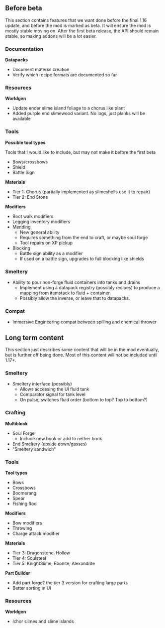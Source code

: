 ## Before beta

This section contains features that we want done before the final 1.16 update, and before the mod is marked as beta. It will ensure the mod is mostly stable moving on. After the first beta release, the API should remain stable, so making addons will be a lot easier.

### Documentation

**Datapacks**

* Document material creation
* Verify which recipe formats are documented so far

### Resources

**Worldgen**

* Update ender slime island foliage to a chorus like plant
* Added purple end slimewood variant. No logs, just planks will be available

### Tools

**Possible tool types**

Tools that I would like to include, but may not make it before the first beta

* Bows/crossbows
* Shield
* Battle Sign

**Materials**

* Tier 1: Chorus (partially implemented as slimeshells use it to repair)
* Tier 2: End Stone

**Modifiers**

* Boot walk modifiers
* Legging inventory modifiers
* Mending
    * New general ability
    * Requires something from the end to craft, or maybe soul forge
    * Tool repairs on XP pickup
* Blocking
    * Battle sign ability as a modifier
    * If used on a battle sign, upgrades to full blocking like shields

### Smeltery

* Ability to pour non-forge fluid containers into tanks and drains
    * Implement using a datapack registry (possibly recipes) to produce a mapping from itemstack to fluid + container.
    * Possibly allow the inverse, or leave that to datapacks.

### Compat

* Immersive Engineering compat between spilling and chemical thrower

## Long term content

This section just describes some content that will be in the mod eventually, but is further off being done. Most of this content will not be included until 1.17+.

### Smeltery

* Smeltery interface (possibly)
    * Allows accessing the UI fluid tank
    * Comparator signal for tank level
    * On pulse, switches fluid order (bottom to top? Top to bottom?)


### Crafting
**Multiblock**

* Soul Forge
    * Include new book or add to nether book
* End Smeltery (upside down/gasses)
* "Smeltery sandwich"

### Tools

**Tool types**

* Bows
* Crossbows
* Boomerang
* Spear
* Fishing Rod

**Modifiers**

* Bow modifiers
* Throwing
* Charge attack modifier

**Materials**

* Tier 3: Dragonstone, Hollow
* Tier 4: Soulsteel
* Tier 5: KnightSlime, Ebonite, Alexandrite

**Part Builder**

* Add part forge? the tier 3 version for crafting large parts
* Better sorting in UI

### Resources

**Worldgen**

* Ichor slimes and slime islands